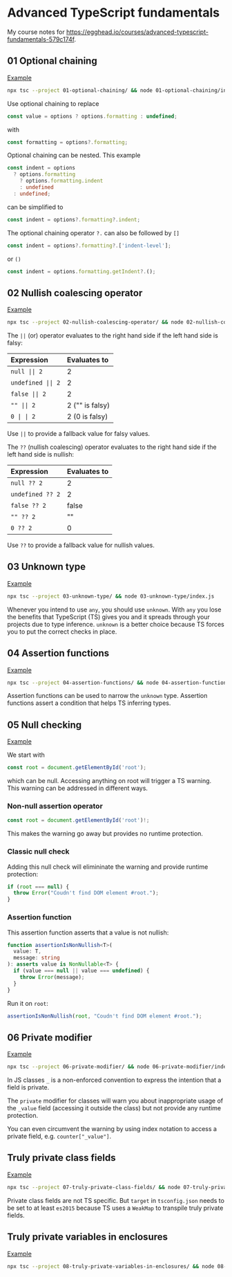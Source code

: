 # Advanced TypeScript fundamentals

My course notes for
https://egghead.io/courses/advanced-typescript-fundamentals-579c174f.

## 01 Optional chaining

[Example](https://github.com/maiertech/advanced-typescript-fundamentals/blob/main/01-optional-chaining/index.ts)

```bash
npx tsc --project 01-optional-chaining/ && node 01-optional-chaining/index.js
```

Use optional chaining to replace

```ts
const value = options ? options.formatting : undefined;
```

with

```ts
const formatting = options?.formatting;
```

Optional chaining can be nested. This example

```ts
const indent = options
  ? options.formatting
    ? options.formatting.indent
    : undefined
  : undefined;
```

can be simplified to

```ts
const indent = options?.formatting?.indent;
```

The optional chaining operator `?.` can also be followed by `[]`

```ts
const indent = options?.formatting?.['indent-level'];
```

or `()`

```ts
const indent = options.formatting.getIndent?.();
```

## 02 Nullish coalescing operator

[Example](https://github.com/maiertech/advanced-typescript-fundamentals/blob/main/02-nullish-coalescing-operator/index.ts)

```bash
npx tsc --project 02-nullish-coalescing-operator/ && node 02-nullish-coalescing-operator/index.js
```

The `||` (or) operator evaluates to the right hand side if the left hand side is
falsy:

| Expression         | Evaluates to    |
| :----------------- | :-------------- |
| `null \|\| 2`      | 2               |
| `undefined \|\| 2` | 2               |
| `false \|\| 2`     | 2               |
| `"" \|\| 2`        | 2 ("" is falsy) |
| `0 \| \| 2`        | 2 (0 is falsy)  |

Use `||` to provide a fallback value for falsy values.

The `??` (nullish coalescing) operator evaluates to the right hand side if the
left hand side is nullish:

| Expression       | Evaluates to |
| :--------------- | :----------- |
| `null ?? 2`      | 2            |
| `undefined ?? 2` | 2            |
| `false ?? 2`     | false        |
| `"" ?? 2`        | ""           |
| `0 ?? 2`         | 0            |

Use `??` to provide a fallback value for nullish values.

## 03 Unknown type

[Example](https://github.com/maiertech/advanced-typescript-fundamentals/blob/main/03-unknown-type/index.ts)

```bash
npx tsc --project 03-unknown-type/ && node 03-unknown-type/index.js
```

Whenever you intend to use `any`, you should use `unknown`. With `any` you lose
the benefits that TypeScript (TS) gives you and it spreads through your projects
due to type inference. `unknown` is a better choice because TS forces you to put
the correct checks in place.

## 04 Assertion functions

[Example](https://github.com/maiertech/advanced-typescript-fundamentals/blob/main/04-assertion-functions/index.ts)

```bash
npx tsc --project 04-assertion-functions/ && node 04-assertion-functions/index.js
```

Assertion functions can be used to narrow the `unknown` type. Assertion
functions assert a condition that helps TS inferring types.

## 05 Null checking

[Example](https://github.com/maiertech/advanced-typescript-fundamentals/blob/main/05-null-checking/index.ts)

We start with

```ts
const root = document.getElementById('root');
```

which can be null. Accessing anything on root will trigger a TS warning. This
warning can be addressed in different ways.

### Non-null assertion operator

```ts
const root = document.getElementById('root')!;
```

This makes the warning go away but provides no runtime protection.

### Classic null check

Adding this null check will elimininate the warning and provide runtime
protection:

```ts
if (root === null) {
  throw Error("Coudn't find DOM element #root.");
}
```

### Assertion function

This assertion function asserts that a value is not nullish:

```ts
function assertionIsNonNullish<T>(
  value: T,
  message: string
): asserts value is NonNullable<T> {
  if (value === null || value === undefined) {
    throw Error(message);
  }
}
```

Run it on `root`:

```ts
assertionIsNonNullish(root, "Coudn't find DOM element #root.");
```

## 06 Private modifier

[Example](https://github.com/maiertech/advanced-typescript-fundamentals/blob/main/06-private-modifier/index.ts)

```bash
npx tsc --project 06-private-modifier/ && node 06-private-modifier/index.js
```

In JS classes `_` is a non-enforced convention to express the intention that a
field is private.

The `private` modifier for classes will warn you about inappropriate usage of
the `_value` field (accessing it outside the class) but not provide any runtime
protection.

You can even circumvent the warning by using index notation to access a private
field, e.g. `counter["_value"]`.

## Truly private class fields

[Example](https://github.com/maiertech/advanced-typescript-fundamentals/blob/main/07-truly-private-class-fields/index.ts)

```bash
npx tsc --project 07-truly-private-class-fields/ && node 07-truly-private-class-fields/index.js
```

Private class fields are not TS specific. But `target` in `tsconfig.json` needs
to be set to at least `es2015` because TS uses a `WeakMap` to transpile truly
private fields.

## Truly private variables in enclosures

[Example](https://github.com/maiertech/advanced-typescript-fundamentals/blob/main/08-truly-private-variables-in-enclosures/index.ts)

```bash
npx tsc --project 08-truly-private-variables-in-enclosures/ && node 08-truly-private-variables-in-enclosures/index.js
```
